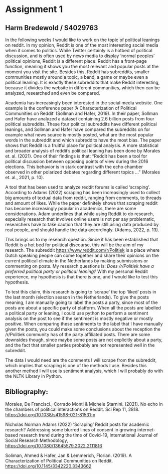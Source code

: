 # Assignment 1
## Harm Bredewold / S4029763

In the following weeks I would like to work on the topic of political leanings on reddit. In my opinion, Reddit is one of the most interesting social media when it comes to politics. While Twitter certainly is a hotbed of political discussion, and is often used by news media to display ‘normal peoples’ political opinions, Reddit is a different place. Reddit has a front-page function, meaning it shows you the most relevant and popular posts at the moment you visit the site. Besides this, Reddit has subreddits, smaller communities mostly around a topic, a band, a game or maybe even a political leaning. It is exactly these subreddits that make Reddit interesting, because it divides the website in different communities, which then can be analyzed, researched and even be compared.

Academia has increasingly been interested in the social media website. One example is the conference paper ‘A Characterization of Political Communities on Reddit’ (Sollman and Hafer, 2019). In their paper, Sollman and Hafer have analyzed a dataset containing 2.6 billion posts from four political subreddits. These four political subreddits have different political leanings, and Sollman and Hafer have compared the subreddits on for example what news source is mostly posted, what are the most popular words in the subreddit and which subreddits have the most bias. The paper shows that Reddit is a fruitful place for political analysis. A more statistical and broader analysis of reddit’s political leaning has been done by Morales et. al. (2021). One of their findings is that: “Reddit has been a tool for political discussion between opposing points of view during the 2016 elections. This behavior is in stark contrast with the echo chamber observed in other polarized debates regarding different topics …” (Morales et. al., 2021, p. 10). 
 
A tool that has been used to analyze reddit forums is called ‘scraping’. According to Adams (2022) scraping has been increasingly used to collect big amounts of textual data from reddit, ranging from comments, to threads and amount of likes. While the paper definitely shows that scraping reddit has become increasingly popular in academics, there are some considerations. Adam underlines that while using Reddit to do research, especially research that involves online users is not per say problematic, researchers have to take caution that they are still using data produced by real people, and should handle the data accordingly. (Adams, 2022, p. 13).

 
This brings us to my research question. Since it has been established that Reddit is a hot bed for political discourse, this will be the aim of my research. The subreddit https://www.reddit.com/r/Politiek is a place where Dutch speaking people can come together and share their opinions on the current political climate in the Netherlands by making submissions or commenting on posts. My research questions is: _Does /r/Politiek have a preferred political party or political leaning?_ With my personal Reddit experience, my hypothesis is that there is one, and I would like to test this hypothesis. 

To test this claim, this research is going to ‘scrape’ the top ‘liked’ posts in the last month (election season in the Netherlands). To give the posts meaning, I am manually going to label the posts a party, since most of the posts are about a specific party of platform. When all the posts are labelled a political party or leaning, I could use python to perform a sentiment analysis on the post to see if the sentiment is mostly negative or mostly positive. When comparing these sentiments to the label that I have manually given the posts, you could make some conclusions about the reception the /r/Politiek community has of the party affiliated posts. There are some downsides though, since maybe some posts are not explicitly about a party, and the fact that smaller parties probably are not represented well in the subreddit. 

The data I would need are the comments I will scrape from the subreddit, which implies that scraping is one of the methods I use. Besides this another method I will use is sentiment analysis, which I will probably do with the NLTK Library in Python. 

## Bibliography:

Morales, De Francisci., Corrado Monti & Michele Starnini. (2021). No echo in the chambers 
of political interactions on Reddit. Sci Rep 11, 2818. https://doi.org/10.1038/s41598-021-81531-x

Nicholas Norman Adams (2022) ‘Scraping’ Reddit posts for academic research? Addressing 
some blurred lines of consent in growing internet-based research trend during the time of Covid-19, International Journal of Social Research Methodology, https://doi.org/10.1080/13645579.2022.2111816 

Soliman, Ahmed & Hafer, Jan & Lemmerich, Florian. (2019). A Characterization of Political 
Communities on Reddit. https://doi.org/10.1145/3342220.3343662 
